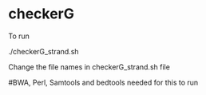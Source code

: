 # checkerG

To run

./checkerG_strand.sh

Change the file names in checkerG_strand.sh file

#BWA, Perl, Samtools and bedtools needed for this to run
